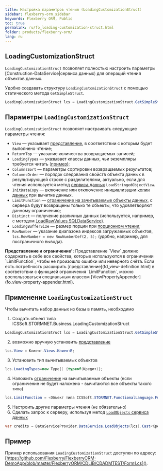 ```yaml
---
title: Настройка параметров чтения (LoadingCustomizationStruct)
sidebar: flexberry-orm_sidebar
keywords: Flexberry ORM, Public
toc: true
permalink: ru/fo_loading-customization-struct.html
folder: products/flexberry-orm/
lang: ru
---
```


## LoadingCustomizationStruct

`LoadingCustomizationStruct` позволяет полностью настроить параметры [Construction-DataService|сервиса данных) для операций чтения объектов данных.

Удобно создавать структуру `LoadingCustomizationStruct` с помощью статического метода `GetSimpleStruct`.

``` csharp
LoadingCustomizationStruct lcs = LoadingCustomizationStruct.GetSimpleStruct(typeof(Шапка), "ШапкаE");
```

## Параметры `LoadingCustomizationStruct`

`LoadingCustomizationStruct` позволяет настраивать следующие параметры чтения:

* `View` — указывает [представление](fd_view-definition.html), в соответствии с которым будет выполнено чтение;
* `ReturnTop` — указание количества возвращаемых записей;
* `LoadingTypes` — указывает классы данных, чьи экземпляры требуется читать ([пример](fo_reading-several-types-objects.html));
* `ColumnsSort` — параметры сортировки возвращаемых результатов;
* `ColumnsOrder` — порядок следования свойств объекта данных в результирующей строке с разделителями, актуально, если для чтения используется метод [сервиса данных](fo_construction-data-service.html) `LoadStringedObjectView`.
* `InitDataCopy` — включение или отключение инициализации [копии данных](fo_data-object-copy.html) при вычитке данных.
* `LimitFunction` — [ограничение на зачитываемые объекты данных](fo_limit-function.html), с сервера будут возвращены только те объекты, что удовлетворяют данному ограничению;
* `Distinct` — получение различных данных (используется, например, с методом [LoadRawValues SQLDataService](fo_standard-data-services.html)).
* `LoadingBufferSize` — размер порции при [порционном чтении](fo_reading-portion.html);
* `RowNumber` — указание диапазона индексов загружаемых объектов, `lcs.RowNumber = new RowNumberDef(2, 5);` (удобно, например, для постраничного вывода).

<div markdown="span" class="alert alert-info" role="alert"><i class="fa fa-info-circle"></i> <b>Представление и ограничение':</b> Представление `View` должно содержать в себе все свойства, которые используются в ограничении `LimitFunction`, чтобы не произошло ошибки или неверного счёта. Если есть потребность расширить [представление](fd_view-definition.html) в соответствии с функцией ограничения `LimitFunction`, можно воспользоваться специальным классом [ViewPropertyAppender](fo_view-property-appender.html).</div>


## Применение `LoadingCustomizationStruct`

Чтобы вычитать набор данных из базы в память, необходимо

1. Создать объект типа ICSSoft.STORMNET.Business.LoadingCustomizationStruct
``` csharp
LoadingCustomizationStruct lcs = LoadingCustomizationStruct.GetSimpleStruct(тип, представление);
```
2. возможно вручную установить [представление](fd_view-definition.html)
``` csharp
lcs.View = Клиент.Views.КлиентE;
```
3. Установить тип вычитываемых объектов 
``` csharp
lcs.LoadingTypes=new Type[) {typeof(Кредит)};
```
4. Наложить [ограничение](fo_limit-function.html) на вычитываемые объекты (если ограничение не будет наложено - вычитаются все объекты такого типа)
``` csharp
lcs.LimitFunction = <Объект типа ICSSoft.STORMNET.FunctionalLanguage.Function>
```
5. Настроить другие параметры чтения (не обязательно)
6. Сделать запрос к серверу, используя метод [`LoadObjects` сервиса данных](fo_data-service.html) 
``` csharp
var credits = DataServiceProvider.DataService.LoadObjects(lcs).Cast<Кредит>();
```

## Пример

Пример использования `LoadingCustomizationStruct` доступен по адресу: [https://github.com/Flexberry/FlexberryORM-DemoApp/blob/master/FlexberryORM/CDLIB/CDADMTEST/Form1.cs]().

